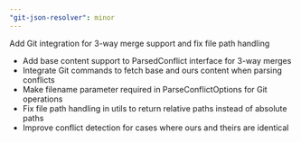 ```yaml
---
"git-json-resolver": minor
---
```


Add Git integration for 3-way merge support and fix file path handling

- Add base content support to ParsedConflict interface for 3-way merges
- Integrate Git commands to fetch base and ours content when parsing conflicts
- Make filename parameter required in ParseConflictOptions for Git operations
- Fix file path handling in utils to return relative paths instead of absolute paths
- Improve conflict detection for cases where ours and theirs are identical